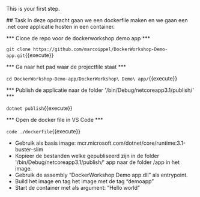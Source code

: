 This is your first step.

## Task
In deze opdracht gaan we een dockerfile maken en we gaan een .net core applicatie hosten in een container.

*** Clone de repo voor de dockerworkshop demo app ***

`git clone https://github.com/marcoippel/DockerWorkshop-Demo-app.git`{{execute}}

*** Ga naar het pad waar de projectfile staat ***

`cd DockerWorkshop-Demo-app/DockerWorkshop\ Demo\ app/`{{execute}}

*** Publish de applicatie naar de folder '/bin/Debug/netcoreapp3.1/publish/' ***

`dotnet publish`{{execute}}

*** Open de docker file in VS Code ***

`code ./dockerfile`{{execute}}

* Gebruik als basis image: mcr.microsoft.com/dotnet/core/runtime:3.1-buster-slim
* Kopieer de bestanden welke gepubliseerd zijn in de folder '/bin/Debug/netcoreapp3.1/publish/' app naar de folder /app in het image.
* Gebruik de assembly “DockerWorkshop Demo app.dll” als entrypoint.
* Build het image en tag het image met de tag “demoapp”
* Start de container met als argument:  “Hello world”

